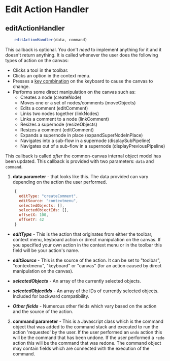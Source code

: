 # Edit Action Handler

## editActionHandler
```js
    editActionHandler(data, command)
```
This callback is optional. You don't *need* to implement anything for it and it doesn't return anything. It is called whenever the user does the following types of action on the canvas:

* Clicks a tool in the toolbar.
* Clicks an option in the context menu.
* Presses a [key combination](2.0-Common-Canvas-Documentation.md#keyboard-support) on the keyboard to cause the canvas to change.
* Performs some direct manipulation on the canvas such as:
    * Creates a node (createNode)
    * Moves one or a set of nodes/comments (moveObjects)
    * Edits a comment (editComment)
    * Links two nodes together (linkNodes)
    * Links a comment to a node (linkComment)
    * Resizes a supernode (resizeObjects)
    * Resizes a comment (editComment)
    * Expands a supernode in place (expandSuperNodeInPlace)
    * Navigates into a sub-flow in a supernode (displaySubPipeline)
    * Navigates out of a sub-flow in a supernode (displayPreviousPipeline)


This callback is called *after* the common-canvas internal object model has been updated.  This callback is provided with two parameters: `data` and `command`.

1. **data parameter** - that looks like this. The data provided can vary depending on the action the user performed.
```js
    {
      editType: "createComment",
      editSource: "contextmenu",
      selectedObjects: [],
      selectedObjectIds: [],
      offsetX: 100,
      offsetY: 42
    }
```

   + ***editType*** - This is the action that originates from either the toolbar, context menu, keyboard action or direct manipulation on the canvas. If you specified your own action in the context menu or in the toolbar this field will be your action's name.

   + ***editSource*** - This is the source of the action. It can be set to "toolbar", "contextmenu", "keyboard" or "canvas" (for an action caused by direct manipulation on the canvas).

   + ***selectedObjects*** - An array of the currently selected objects.

   + ***selectedObjectIds*** - An array of the IDs of currently selected objects. Included for backward compatibility.

   + ***Other fields*** - Numerous other fields which vary based on the action and the source of the action.

2. **command parameter** - This is a Javascript class which is the command object that was added to the command stack and executed to run the action 'requested' by the user. If the user performed an `undo` action this will be the command that has been undone. If the user performed a `redo` action this will be the command that was redone. The command object may contain fields which are connected with the execution of the command.

